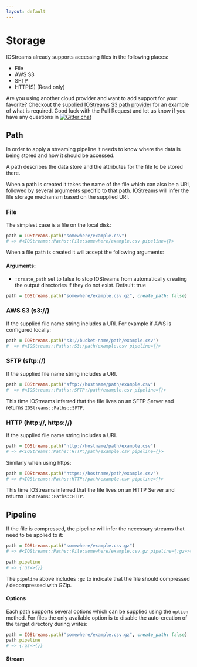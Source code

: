 ```yaml
---
layout: default
---
```


# Storage

IOStreams already supports accessing files in the following places:

* File
* AWS S3
* SFTP
* HTTP(S) (Read only)

Are you using another cloud provider and want to add support for your favorite?
Checkout the supplied [IOStreams S3 path provider](https://github.com/rocketjob/iostreams/blob/master/lib/io_streams/paths/s3.rb)
for an example of what is required. 
Good luck with the Pull Request and let us know if you have any questions
in [![Gitter chat](https://img.shields.io/badge/IRC%20(gitter)-Support-brightgreen.svg)](https://gitter.im/rocketjob/support)

## Path

In order to apply a streaming pipeline it needs to know where the data is being stored and how it should be accessed.
  
A path describes the data store and the attributes for the file to be stored there.

When a path is created it takes the name of the file which can also be a URI, followed by several arguments
specific to that path. IOStreams will infer the file storage mechanism based on the supplied URI.

### File

The simplest case is a file on the local disk:

~~~ruby
path = IOStreams.path("somewhere/example.csv")
# => #<IOStreams::Paths::File:somewhere/example.csv pipeline={}>
~~~

When a file path is created it will accept the following arguments:

#### Arguments:
* `:create_path` set to false to stop IOStreams from automatically creating the output directories 
  if they do not exist.
  Default: true 
~~~ruby
path = IOStreams.path("somewhere/example.csv.gz", create_path: false)
~~~

### AWS S3 (s3://)

If the supplied file name string includes a URI. For example if AWS is configured locally:

~~~ruby
path = IOStreams.path("s3://bucket-name/path/example.csv")
#  => #<IOStreams::Paths::S3:/path/example.csv pipeline={}>
~~~

### SFTP (sftp://)

If the supplied file name string includes a URI.

~~~ruby
path = IOStreams.path("sftp://hostname/path/example.csv")
#  => #<IOStreams::Paths::SFTP:/path/example.csv pipeline={}>
~~~

This time IOStreams inferred that the file lives on an SFTP Server and returns `IOStreams::Paths::SFTP`.


### HTTP (http://, https://)

If the supplied file name string includes a URI.

~~~ruby 
path = IOStreams.path("http://hostname/path/example.csv")
# => #<IOStreams::Paths::HTTP:/path/example.csv pipeline={}> 
~~~

Similarly when using https:

~~~ruby 
path = IOStreams.path("https://hostname/path/example.csv")
# => #<IOStreams::Paths::HTTP:/path/example.csv pipeline={}> 
~~~

This time IOStreams inferred that the file lives on an HTTP Server and returns `IOStreams::Paths::HTTP`.

## Pipeline

If the file is compressed, the pipeline will infer the necessary streams that need to be applied to it:

~~~ruby
path = IOStreams.path("somewhere/example.csv.gz")
# => #<IOStreams::Paths::File:somewhere/example.csv.gz pipeline={:gz=>{}}>
 
path.pipeline
# => {:gz=>{}} 
~~~

The `pipeline` above includes `:gz` to indicate that the file should compressed / decompressed with GZip.

#### Options

Each path supports several options which can be supplied using the `option` method. 
For files the only available option is to disable the auto-creation of the target directory during writes:

~~~ruby
path = IOStreams.path("somewhere/example.csv.gz", create_path: false)
path.pipeline
# => {:gz=>{}} 
~~~

#### Stream
